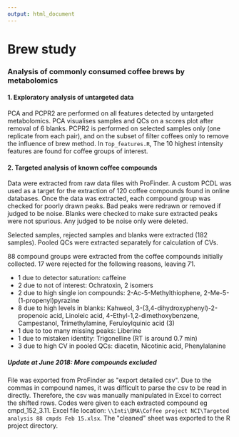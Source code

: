 ```yaml
---
output: html_document
---
```

# Brew study
### Analysis of commonly consumed coffee brews by metabolomics
#### 1. Exploratory analysis of untargeted data
PCA and PCPR2 are performed on all features detected by untargeted metabolomics. PCA visualises samples and QCs on a scores plot after removal of 6 blanks. PCPR2 is performed on selected samples only (one replicate from each pair), and on the subset of filter coffees only to remove the influence of brew method.
In `Top_features.R`, The 10 highest intensity features are found for coffee groups of interest.

#### 2. Targeted analysis of known coffee compounds
Data were extracted from raw data files with ProFinder. A custom PCDL was used as a target for the extraction of 120 coffee compounds found in online databases. Once the data was extracted, each compound group was checked for poorly drawn peaks. Bad peaks were redrawn or removed if judged to be noise. Blanks were checked to make sure extracted peaks were not spurious. Any judged to be noise only were deleted.

Selected samples, rejected samples and blanks were extracted (182 samples). Pooled QCs were extracted separately for calculation of CVs.

88 compound groups were extracted from the coffee compounds initially collected. 17 were rejected for the following reasons, leaving 71.

* 1 due to detector saturation: caffeine
* 2 due to not of interest: Ochratoxin, 2 isomers
* 2 due to high single ion compounds: 2-Ac-5-Methylthiophene, 2-Me-5-(1-propenyl)pyrazine
* 8 due to high levels in blanks: Kahweol, 3-(3,4-dihydroxyphenyl)-2-propenoic acid, Linoleic acid, 4-Ethyl-1,2-dimethoxybenzene, Campestanol, Trimethylamine, Feruloylquinic acid (3)
* 1 due to too many missing peaks: Liberine
* 1 due to mistaken identity: Trigonelline (RT is around 0.7 min)
* 3 due to high CV in pooled QCs: diacetin, Nicotinic acid, Phenylalanine

##### Update at June 2018: More compounds excluded
File was exported from ProFinder as "export detailed csv". Due to the commas in compound names, it was difficult to parse the csv to be read in directly. Therefore, the csv was manually manipulated in Excel to correct the shifted rows. Codes were given to each extracted compound eg cmpd_152_3.11. Excel file location: `\\Inti\BMA\Coffee project NCI\Targeted analysis 88 cmpds Feb 15.xlsx`. The "cleaned" sheet was exported to the R project directory.
